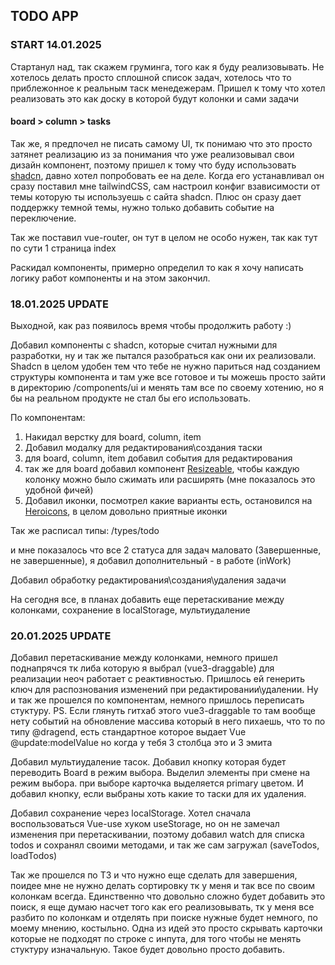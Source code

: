 






## TODO APP


### START 14.01.2025
Стартанул над, так скажем груминга, того как я буду реализовывать. Не хотелось делать просто сплошной список задач, хотелось что то приблежонное к реальным таск менедежерам.
Пришел к тому что хотел реализовать это как доску в которой будут колонки и сами задачи
#### board > column > tasks

Так же, я предпочел не писать самому UI, тк понимаю что это просто затянет реализацию из за понимания что уже реализовывал
свои дизайн компонент, поэтому пришел к тому что буду использовать [shadcn](https://www.shadcn-vue.com/), давно хотел попробовать ее на деле.
Когда его устанавливал он сразу поставил мне tailwindCSS, сам настроил конфиг взависимости от темы которую ты используешь с сайта shadcn.
Плюс он сразу дает поддержку темной темы, нужно только добавить событие на переключение.

Так же поставил vue-router, он тут в целом не особо нужен, так как тут по сути 1 страница index

Раскидал компоненты, примерно определил то как я хочу написать логику работ компоненты и на этом закончил.

### 18.01.2025 UPDATE

Выходной, как раз появилось время чтобы продолжить работу :)

Добавил компоненты с shadcn, которые считал нужными для разработки, ну и так же пытался разобраться как они их реализовали.
Shadcn в целом удобен тем что тебе не нужно париться над созданием структуры компонента и там уже все готовое и ты  можешь просто зайти
в директорию /components/ui и менять там все по своему хотению, но я бы на реальном продукте не стал бы его использовать.

По компонентам:
1. Накидал верстку для board, column, item
2. Добавил модалку для редактирования\создания таски
3. для board, column, item добавил события для редактирования
4. так же для board добавил компонент [Resizeable](https://www.shadcn-vue.com/docs/components/resizable.html), чтобы каждую колонку можно было сжимать или расширять (мне показалось это удобной фичей)
5. Добавил иконки, посмотрел какие варианты есть, остановился на [Heroicons](https://heroicons.com/), в целом довольно приятные иконки


Так же расписал типы: /types/todo

и мне показалось что все 2 статуса для задач маловато (Завершенные, не завершенные), я добавил дополнительный - в работе (inWork)

Добавил обработку редактирования\создания\удаления задачи

На сегодня все, в планах добавить еще перетаскивание между колонками, сохранение в localStorage, мультиудаление


### 20.01.2025 UPDATE

Добавил перетаскивание между колонками, немного пришел поднапрячся тк либа которую я выбрал (vue3-draggable) для реализации неоч работает с реактивностью.
Пришлось ей генерить ключ для распознования изменений при редактировании\удалении. Ну и так же прошелся по компонентам, немного пришлось переписать стуктуру.
PS. Если глянуть гитхаб этого vue3-draggable то там вообще нету событий на обновление массива который в него пихаешь, что то по типу @dragend, есть стандартное которое выдает Vue @update:modelValue
но когда у тебя 3 столбца это и 3 эмита

Добавил мультиудаление тасок. Добавил кнопку которая будет переводить Board в режим выбора. Выделил элементы при смене на режим выбора. при выборе карточка
выделяется primary цветом. И добавил кнопку, если выбраны хоть какие то таски для их удаления.

Добавил сохранение через localStorage. Хотел сначала воспользоваться Vue-use хуком useStorage, но он не замечал изменения при перетаскивании, поэтому добавил watch для списка todos
и сохранял своими методами, и так же сам загружал (saveTodos, loadTodos)

Так же прошелся по ТЗ и что нужно еще сделать для завершения, поидее мне не нужно делать сортировку тк у меня и так все по своим колонкам всегда.
Единственно что довольно сложно будет добавить это поиск, я еще думаю насчет того как его реализовывать, тк у меня все разбито по колонкам и отделять при поиске нужные
будет немного, по моему мнению, костыльно. Одна из идей это просто скрывать карточки которые не подходят по строке с инпута, для того чтобы не менять стуктуру изначальную.
Такое будет довольно просто добавить.